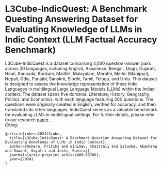 # L3Cube-IndicQuest: A Benchmark Questing Answering Dataset for Evaluating Knowledge of LLMs in Indic Context (LLM Factual Accuracy Benchmark)

L3Cube-IndicQuest is a dataset comprising 4,000 question-answer pairs across 20 languages, including English, Assamese, Bengali, Dogri, Gujarati, Hindi, Kannada, Konkani, Maithili, Malayalam, Marathi, Meitei (Manipuri), Nepali, Odia, Punjabi, Sanskrit, Sindhi, Tamil, Telugu, and Urdu. This dataset is designed to assess the knowledge representation of these Indic Languages in multilingual Large Language Models (LLMs) within the Indian context.
The dataset spans five domains: Literature, History, Geography, Politics, and Economics, with each language featuring 200 questions. The questions were originally created in English, verified for accuracy, and then translated into other languages. IndicQuest serves as a valuable benchmark for evaluating LLMs in multilingual settings. For further details, please refer to our research <a href="https://arxiv.org/abs/2409.08706"> paper </a>.
<br>
Citing:
```
@article{rohera2024l3cube,
  title={L3Cube-IndicQuest: A Benchmark Question Answering Dataset for Evaluating Knowledge of LLMs in Indic Context},
  author={Rohera, Pritika and Ginimav, Chaitrali and Salunke, Akanksha and Sawant, Gayatri and Joshi, Raviraj},
  journal={arXiv preprint arXiv:2409.08706},
  year={2024}
}
```
